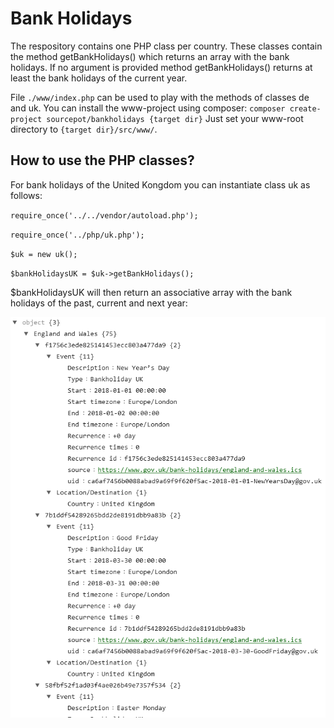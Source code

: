 # Bank Holidays

The respository contains one PHP class per country. These classes contain the method getBankHolidays() which returns an array with the bank holidays.
If no argument is provided method getBankHolidays() returns at least the bank holidays of the current year.

File `./www/index.php` can be used to play with the methods of classes de and uk.
You can install the www-project using composer: `composer create-project sourcepot/bankholidays {target dir}`
Just set your www-root directory to `{target dir}/src/www/`.

## How to use the PHP classes?

For bank holidays of the United Kongdom you can instantiate class uk as follows:

`require_once('../../vendor/autoload.php');`

`require_once('../php/uk.php');`

`$uk = new uk();`

`$bankHolidaysUK = $uk->getBankHolidays();`

$bankHolidaysUK will then return an associative array with the bank holidays of the past, current and next year:

![Web page screenshot](./assets/uk-sample-result.png)